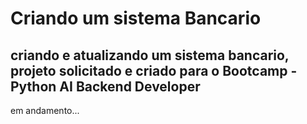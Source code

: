 # Criando um sistema Bancario

## criando e atualizando um sistema bancario, projeto solicitado e criado para o Bootcamp - Python AI Backend Developer

em andamento...
